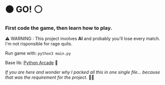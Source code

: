 # ⚫ GO! ⚪
### First code the game, then learn how to play.

⚠️ WARNING : This project involves **AI** and probably you'll lose every match. I'm not risponsible for rage quits.

Run game with: ```python3 main.py```

Base lib: [Python Arcade](https://arcade.academy/) 🐍


*If you are here and wonder why I packed all this in one single file... because that was the requirement for the project.* 🔪🍅



